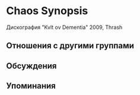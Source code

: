 # Chaos Synopsis

Дискография
"Kvlt ov Dementia" 2009, Thrash

## Отношения с другими группами


## Обсуждения


## Упоминания

